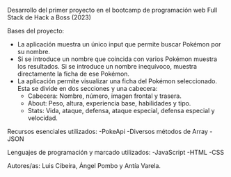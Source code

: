 Desarrollo del primer proyecto en el bootcamp de programación web Full Stack de Hack a Boss (2023)

Bases del proyecto:
- La aplicación muestra un único input que permite buscar Pokémon por su nombre.
- Si se introduce un nombre que coincida con varios Pokémon muestra los resultados. Si se introduce un nombre inequívoco, muestra directamente la ficha de ese Pokémon.
- La aplicación permite visualizar una ficha del Pokémon seleccionado. Esta se divide en dos secciones y una cabecera:
    - Cabecera: Nombre, número, imagen frontal y trasera.
    - About: Peso, altura, experiencia base, habilidades y tipo.
    - Stats: Vida, ataque, defensa, ataque especial, defensa especial y velocidad.

Recursos esenciales utilizados:
    -PokeApi
    -Diversos métodos de Array
    -JSON

Lenguajes de programación y marcado utilizados:
    -JavaScript
    -HTML
    -CSS

Autores/as: Luis Cibeira, Ángel Pombo y Antía Varela.

